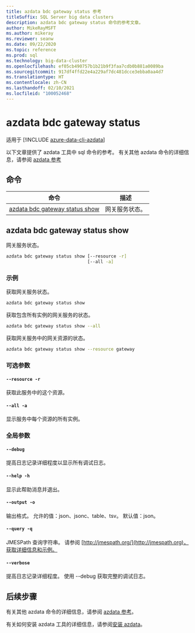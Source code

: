 ```yaml
---
title: azdata bdc gateway status 参考
titleSuffix: SQL Server big data clusters
description: azdata bdc gateway status 命令的参考文章。
author: MikeRayMSFT
ms.author: mikeray
ms.reviewer: seanw
ms.date: 09/22/2020
ms.topic: reference
ms.prod: sql
ms.technology: big-data-cluster
ms.openlocfilehash: ef05cb490757b1b21b9f3faa7cdb0b881a0089ba
ms.sourcegitcommit: 917df4ffd22e4a229af7dc481dcce3ebba0aa4d7
ms.translationtype: HT
ms.contentlocale: zh-CN
ms.lasthandoff: 02/10/2021
ms.locfileid: "100052468"
---
```

# <a name="azdata-bdc-gateway-status"></a>azdata bdc gateway status

适用于 [!INCLUDE [azure-data-cli-azdata](../../includes/azure-data-cli-azdata.md)]

以下文章提供了 azdata 工具中 sql 命令的参考。 有关其他 azdata 命令的详细信息，请参阅 [azdata 参考](reference-azdata.md)

## <a name="commands"></a>命令

|命令|描述|
| --- | --- |
[azdata bdc gateway status show](#azdata-bdc-gateway-status-show) | 网关服务状态。
## <a name="azdata-bdc-gateway-status-show"></a>azdata bdc gateway status show
网关服务状态。
```bash
azdata bdc gateway status show [--resource -r] 
                               [--all -a]
```
### <a name="examples"></a>示例
获取网关服务状态。
```bash
azdata bdc gateway status show
```
获取包含所有实例的网关服务的状态。
```bash
azdata bdc gateway status show --all
```
获取网关服务中的网关资源的状态。
```bash
azdata bdc gateway status show --resource gateway
```
### <a name="optional-parameters"></a>可选参数
#### `--resource -r`
获取此服务中的这个资源。
#### `--all -a`
显示服务中每个资源的所有实例。
### <a name="global-arguments"></a>全局参数
#### `--debug`
提高日志记录详细程度以显示所有调试日志。
#### `--help -h`
显示此帮助消息并退出。
#### `--output -o`
输出格式。  允许的值：json、jsonc、table、tsv。  默认值：json。
#### `--query -q`
JMESPath 查询字符串。 请参阅 [http://jmespath.org/](http://jmespath.org)，获取详细信息和示例。
#### `--verbose`
提高日志记录详细程度。 使用 --debug 获取完整的调试日志。

## <a name="next-steps"></a>后续步骤

有关其他 azdata 命令的详细信息，请参阅 [azdata 参考](reference-azdata.md)。 

有关如何安装 azdata 工具的详细信息，请参阅[安装 azdata](..\install\deploy-install-azdata.md)。

